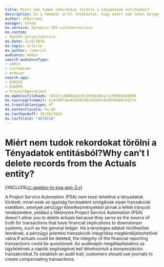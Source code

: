 ```yaml
---
title: Miért nem tudok rekordokat törölni a tényadatok entitásból?
description: Ez a témakör arról tájékoztat, hogy miért nem lehet bejegyzéseket törölni a tényleges entitásból.
author: JPBurrows
manager: kfend
ms.service: dynamics-365-customerservice
ms.custom:
- dyn365-projectservice
ms.date: 11/6/2018
ms.topic: article
ms.author: ruhercul
audience: Admin
search.audienceType:
- admin
- customizer
- enduser
search.app:
- D365CE
- D365PS
- ProjectOperations
ms.openlocfilehash: f47e7ccd46642dc6129fbb3beac3c9490160d046
ms.sourcegitcommit: 5c4c9bf3ba018562d6cb3443c01d550489c415fa
ms.translationtype: HT
ms.contentlocale: hu-HU
ms.lasthandoff: 10/16/2020
ms.locfileid: "4078218"
---
```

# <a name="why-cant-i-delete-records-from-the-actuals-entity"></a><span data-ttu-id="1b397-103">Miért nem tudok rekordokat törölni a Tényadatok entitásból?</span><span class="sxs-lookup"><span data-stu-id="1b397-103">Why can’t I delete records from the Actuals entity?</span></span>

[!INCLUDE[cc-applies-to-psa-app-3.x](../includes/cc-applies-to-psa-app-3x.md)]

<span data-ttu-id="1b397-104">A Project Service Automation (PSA) nem teszi lehetővé a tényadatok törlését, mivel ezek az igazság forrásaként szolgálnak olyan tranzakciók esetében, amelyek pénzügyi következményekkel járnak a lefelé irányuló rendszerekre, például a főkönyvre.</span><span class="sxs-lookup"><span data-stu-id="1b397-104">Project Service Automation (PSA) doesn't allow you to delete actuals because they serve as the source of truth for transactions that have financial implications to downstream systems, such as the general ledger.</span></span> <span data-ttu-id="1b397-105">Ha a tényleges adatok törölhetőek lennének, a pénzügyi jelentési tranzakciók integritása megkérdőjelezhetővé válna.</span><span class="sxs-lookup"><span data-stu-id="1b397-105">If actuals could be deleted, the integrity of the financial reporting transactions could be questioned.</span></span> <span data-ttu-id="1b397-106">Az auditnapló megállapításához az ügyfeleknek a naplók segítségével kell létrehozniuk a kompenzációs tranzakciókat.</span><span class="sxs-lookup"><span data-stu-id="1b397-106">To establish an audit trail, customers should use journals to create compensating transactions.</span></span>

